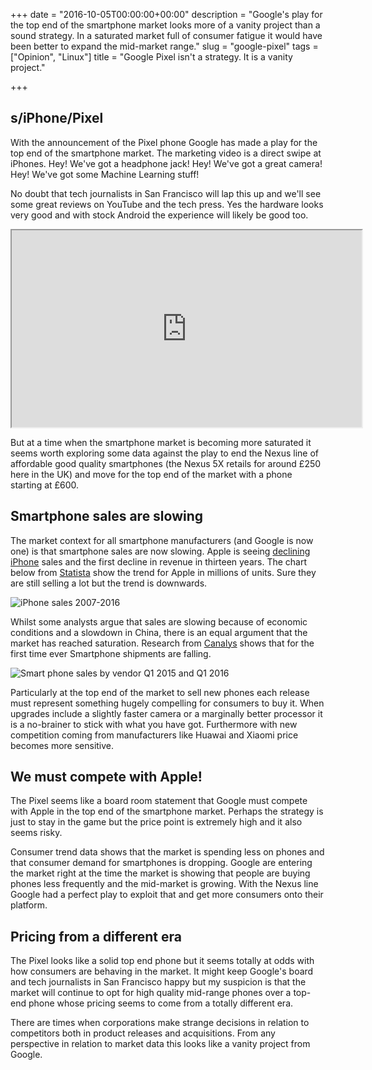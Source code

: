 +++
date = "2016-10-05T00:00:00+00:00"
description = "Google's play for the top end of the smartphone market looks more of a vanity project than a sound strategy. In a saturated market full of consumer fatigue it would have been better to expand the mid-market range."
slug = "google-pixel"
tags = ["Opinion", "Linux"]
title = "Google Pixel isn't a strategy. It is a vanity project."

+++

## s/iPhone/Pixel

With the announcement of the Pixel phone Google has made a play for the top end of the smartphone market. The marketing video is a direct swipe at iPhones. Hey! We've got a headphone jack! Hey! We've got a great camera! Hey! We've got some Machine Learning stuff! 

No doubt that tech journalists in San Francisco will lap this up and we'll see some great reviews on YouTube and the tech press. Yes the hardware looks very good and with stock Android the experience will likely be good too.

<iframe width="560" height="315" src="https://www.youtube.com/embed/Rykmwn0SMWU" allowfullscreen></iframe>

But at a time when the smartphone market is becoming more saturated it seems worth exploring some data against the play to end the Nexus line of affordable good quality smartphones (the Nexus 5X retails for around £250 here in the UK) and move for the top end of the market with a phone starting at £600.

## Smartphone sales are slowing

The market context for all smartphone manufacturers (and Google is now one) is that smartphone sales are now slowing. Apple is seeing [declining iPhone][1] sales and the first decline in revenue in thirteen years. The chart below from [Statista][2] show the trend for Apple in millions of units. Sure they are still selling a lot but the trend is downwards.

![iPhone sales 2007-2016][3]

Whilst some analysts argue that sales are slowing because of economic conditions and a slowdown in China, there is an equal argument that the market has reached saturation. Research from [Canalys][5] shows that for the first time ever Smartphone shipments are falling.

![Smart phone sales by vendor Q1 2015 and Q1 2016][4]

Particularly at the top end of the market to sell new phones each release must represent something hugely compelling for consumers to buy it. When upgrades include a slightly faster camera or a marginally better processor it is a no-brainer to stick with what you have got. Furthermore with new competition coming from manufacturers like Huawai and Xiaomi price becomes more sensitive. 

## We must compete with Apple!

The Pixel seems like a board room statement that Google must compete with Apple in the top end of the smartphone market. Perhaps the strategy is just to stay in the game but the price point is extremely high and it also seems risky. 

Consumer trend data shows that the market is spending less on phones and that consumer demand for smartphones is dropping. Google are entering the market right at the time the market is showing that people are buying phones less frequently and the mid-market is growing. With the Nexus line Google had a perfect play to exploit that and get more consumers onto their platform. 

## Pricing from a different era

The Pixel looks like a solid top end phone but it seems totally at odds with how consumers are behaving in the market. It might keep Google's board and tech journalists in San Francisco happy but my suspicion is that the market will continue to opt for high quality mid-range phones over a top-end phone whose pricing seems to come from a totally different era. 

There are times when corporations make strange decisions in relation to competitors both in product releases and acquisitions. From any perspective in relation to market data this looks like a vanity project from Google. 


[1]: https://www.theguardian.com/technology/2016/apr/26/apple-iphone-first-revenue-decline-13-years
[2]: https://www.statista.com/
[3]: /images/articles/iphone-sales-statista.png "iPhone sales 2007-16"
[4]: /images/articles/smart-phone-shipments-apple.jpg "Smartphone shipments Q1 2015 and Q1 2016"
[5]: https://www.canalys.com/newsroom/smart-phone-shipments-fall-apple-struggles
